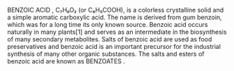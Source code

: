 BENZOIC ACID , C₇H₆O₂ (or C₆H₅COOH), is a colorless crystalline solid and a simple aromatic carboxylic acid. The name is derived from gum benzoin, which was for a long time its only known source. Benzoic acid occurs naturally in many plants[1] and serves as an intermediate in the biosynthesis of many secondary metabolites. Salts of benzoic acid are used as food preservatives and benzoic acid is an important precursor for the industrial synthesis of many other organic substances. The salts and esters of benzoic acid are known as BENZOATES .
